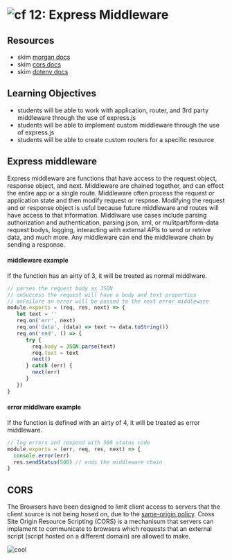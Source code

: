 ![cf](http://i.imgur.com/7v5ASc8.png) 12: Express Middleware
===

## Resources
* skim [morgan docs](https://github.com/expressjs/morgan)
* skim [cors docs](https://github.com/expressjs/cors)
* skim [dotenv docs](https://github.com/motdotla/dotenv)

## Learning Objectives
* students will be able to work with application, router, and 3rd party middleware through the use of express.js
* students will be able to implement custom middleware through the use of express.js
* students will be able to create custom routers for a specific resource

## Express middleware 
Express middleware are functions that have access to the request object, response object, and next. Middleware are chained together, and can effect the entire app or a single route. Middleware often process the request or application state and then modify request or respnse. Modifying the request and or response object is usful because future middleware and routes will have access to that information. Middlware use cases include parsing authorization and authentication, parsing json, xml, or mulitpart/form-data request bodys, logging, interacting with external APIs to send or retrive data, and much more. Any middleware can end the middleware chain by sending a response. 

#### middleware example 
If the function has an airty of 3, it will be treated as normal middlware.  
``` javascript
// parses the request body as JSON 
// onSuccess the request will have a body and text properties
// onFailure an error will be passed to the next error middleware
module.exports = (req, res, next) => {
   let text = ''
   req.on('err', next)
   req.on('data', (data) => text += data.toString())
   req.on('end', () => {
      try {
        req.body = JSON.parse(text)
        req.text = text
        next()
      } catch (err) {
        next(err)
      }
   })
}
```

#### error middlware example 
If the function is defined with an airty of 4, it will be treated as error middleware.  
``` javascript
// log errors and respond with 500 status code
module.exports = (err, req, res, next) => {
  console.error(err)
  res.sendStatus(500) // ends the middleware chain
}
```

## CORS
The Browsers have been designed to limit client access to servers that the client source is not being hosed on, due to the [same-origin policy](https://en.wikipedia.org/wiki/Same-origin_policy). Cross Site Origin Resource Scripting (CORS) is a mechanisum that servers can implament to communicate to browsers which requests that an external script (script hosted on a different domain) are allowed to make. 

![cool](https://www.html5rocks.com/static/images/cors_server_flowchart.png)
